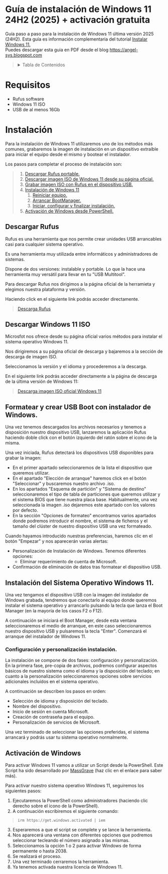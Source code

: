 # Guía de instalación de Windows 11 24H2 (2025) + activación gratuita
Guía paso a paso para la instalación de Windows 11 última versión 2025 (24H2).
Esta guía es información complementaria del tutorial [Instalar Windows 11.](https://www.youtube.com/watch?v=U7T5CQknF6A)<br>
Puedes descargar esta guia en PDF desde el blog https://angel-sys.blogspot.com

><details>
>  <summary>Tabla de Contenidos</summary>
>  <ol>
>    <li>
>      <a href="#requisitos">Requisitos</a>
>    </li>
>    <li>
>      <a href="#instalación">Descripción del Proceso</a>
>    </li>
>    <li><a href="#descargar-rufus">Descargar Rufus Portable</a></li>
>    <li><a href="#descargar-windows-11-iso">Descargar imagen ISO de Windows 11</a></li>
>    <li><a href="#formatear-y-crear-usb-boot-con-instalador-de-windows">Grabar imagen ISO con Rufus en un dispositivo USB</a></li>
>    <li><a href="#instalación-del-sistema-operativo-windows-11">Instalación de Windows</a></li>
>    <li><a href="#activación-de-windows">Activación de Windows desde PowerShell</a></li>
>  </ol>
></details>

# Requisitos
- Rufus software
- Windows 11 ISO
- USB de al menos 16Gb

# Instalación
Para la instalación de Windows 11 utilizaremos uno de los métodos más comunes, grabaremos la imagen de instalación en un dispositivo extraíble para iniciar el equipo desde el mismo y bootear el instalador. 

Los pasos para completar el proceso de instalación son:
<br>
>1. [Descargar Rufus portable.](#descargar-rufus)
>2. [Descargar imagen ISO de Windows 11 desde su página oficial.](#descargar-windows-11-iso)
>3. [Grabar imagen ISO con Rufus en el dispositivo USB.](#formatear-y-crear-usb-boot-con-instalador-de-windows) 
>4. [Instalación de Windows 11](#instalación-del-sistema-operativo-windows-11) 
>    1. [Reiniciar equipo.](#reiniciar-equipo-y-arrancar-boot)
>    2. [Arrancar BootManager.](#reiniciar-equipo-y-arrancar-boot)
>    3. [Iniciar, configurar y finalizar instalación.](#configuración-y-personalización-instalación)
>5. [Activación de Windows desde PowerShell.](#activación-de-windows)

## Descargar Rufus
Rufus es una herramienta que nos permite crear unidades USB arrancables casi para cualquier sistema operativo. <br>

Es una herramienta muy utilizada entre informáticos y administradores de sistemas. <br>

Dispone de dos versiones: instalable y portable. Lo que la hace una herramienta muy versátil para llevar en tu "USB Multitool".

Para descargar Rufus nos dirigimos a la página oficial de la herramieta y elegimos nuestra plataforma y versión. 

Haciendo click en el siguiente link podrás acceder directamente.

>[Descarga Rufus](https://rufus.ie/es/)

## Descargar Windows 11 ISO

Microsfot nos ofrece desde su página oficial varios métodos para instalar el sistema operativo Windows 11. 

Nos dirigiremos a su página oficial de descarga y bajaremos a la sección de descarga de imagen ISO. 

Seleccionamos la versión y el idioma y procederemos a la descarga. 

En el siguiente link podrás acceder directamente a la página de descarga de la última versión de Windows 11:

>[Descarga imagen ISO oficial Windows 11](https://www.microsoft.com/es-es/software-download/windows11)


## Formatear y crear USB Boot con instalador de Windows.
Una vez tenemos descargados los archivos necesarios y tenemos a disposición nuestro dispositivo USB, lanzaremos la aplicación Rufus haciendo doble click con el botón izquierdo del ratón sobre el icono de la misma.

Una vez iniciada, Rufus detectará los dispositivos USB disponibles para grabar la imagen:
- En el primer apartado seleccionaremos de la lista el dispositivo que queremos utilizar.
- En el apartado "Elección de arranque" haremos click en el botón "Seleccionar" y buscaremos nuestro archivo .iso.
- En los apartados "Esquema de partición" y "Sistema de destino" seleccionaremos el tipo de tabla de particiones que queremos utilizar y el sistema BIOS que tiene nuestra placa base. Habitualmente, una vez seleccionada la imagen .iso dejaremos este apartado con los valores por defecto. 
- En la sección "Opciones de formateo" encontramos varios apartados donde podremos introducir el nombre, el sistema de ficheros y el tamaño del clúster de nuestro dispositivo USB una vez formateado. 

Cuando hayamos introducido nuestras preferencias, haremos clic en el botón "Empezar" y nos aparecerán varias alertas:
- Personalización de Instalación de Windows. Tenemos diferentes opciones:
  -  Eliminar requerimiento de cuenta de Microsoft.
-  Confirmación de eliminación de datos tras formatear el dispositivo USB.


## Instalación del Sistema Operativo Windows 11.
Una vez tengamos el dispositivo USB con la imagen del instalador de Windows grabada, tendremos que conectarlo al equipo donde queremos instalar el sistema operativo y arrancarlo pulsando la tecla que lanza el Boot Manager (en la mayoría de los casos F2 o F12).

A continuación se iniciará el Boot Manager, desde esta ventana seleccionaremos el medio de arranque, en este caso seleccionaremos nuestro dispositivo USB y pulsaremos la tecla "Enter". Comenzará el arranque del instalador de Windows 11. 

### Configuración y personalización instalación.
La instalación se compone de dos fases: configuración y personalización. En la primera fase, pre-copia de archivos, podremos configurar aspectos básicos de nuestro sistema como el idioma y la disposición del teclado; en cuanto a la personalización seleccionaremos opciones sobre servicios adicionales incluídos en el sistema operativo.

A continuación se describen los pasos en orden:

- Selección de idioma y disposición del teclado.
- Nombre del dispositivo.
- Inicio de sesión en cuenta Microsoft. 
- Creación de contraseña para el equipo. 
- Personalización de servicios de Microsoft.

Una vez terminado de seleccionar las opciones preferidas, el sistema arrancará y podrás usar tu sistema operativo normalmente.

## Activación de Windows
Para activar Windows 11 vamos a utilizar un Script desde la PowerShell. Este Script ha sido desarrollado por [MassGrave](https://massgrave.dev/4) (haz clic en el enlace para saber más).

Para activar nuestro sistema operativo Windows 11, seguiremos los siguientes pasos:

1. Ejecutaremos la PowerShell como administradores (haciendo clic derecho sobre el icono de la PowerShell). 
2. A continuación escribiremos el siguiente comando:
>`irm https://get.windows.activated | iem`
3. Esperaremos a que el script se complete y se lance la herramienta. 
4. Nos aparecerá una ventana con diferentes opciones que podremos seleccionar tecleando el número asignado a las mismas. 
5. Seleccionamos la opción 1 o 2 para activar Windows de forma permanente o hasta 2038.
6. Se realizará el proceso. 
7. Una vez terminado cerraremos la herramienta. 
8. Ya tenemos activada nuestra licencia de Windows 11. 
